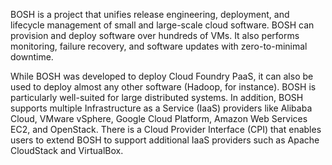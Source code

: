 BOSH is a project that unifies release engineering, deployment, and lifecycle management of small and large-scale cloud software. BOSH can provision and deploy software over hundreds of VMs. It also performs monitoring, failure recovery, and software updates with zero-to-minimal downtime.

While BOSH was developed to deploy Cloud Foundry PaaS, it can also be used to deploy almost any other software (Hadoop, for instance). BOSH is particularly well-suited for large distributed systems. In addition, BOSH supports multiple Infrastructure as a Service (IaaS) providers like Alibaba Cloud, VMware vSphere, Google Cloud Platform, Amazon Web Services EC2, and OpenStack. There is a Cloud Provider Interface (CPI) that enables users to extend BOSH to support additional IaaS providers such as Apache CloudStack and VirtualBox.
